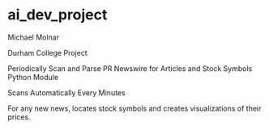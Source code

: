 # ai_dev_project

Michael Molnar

Durham College Project

Periodically Scan and Parse PR Newswire for Articles and Stock Symbols
Python Module

Scans Automatically Every Minutes

For any new news, locates stock symbols and creates visualizations of their prices.

